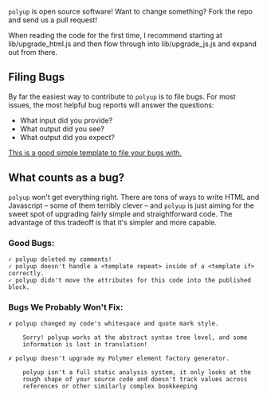 `polyup` is open source software! Want to change something? Fork the repo and send us a pull request!

When reading the code for the first time, I recommend starting at
lib/upgrade_html.js and then flow through into lib/upgrade_js.js and expand out
from there.

## Filing Bugs

By far the easiest way to contribute to `polyup` is to file bugs. For most issues, the most helpful bug reports will answer the questions:

* What input did you provide?
* What output did you see?
* What output did you expect?

[This is a good simple template to file your bugs with.](https://github.com/PolymerLabs/polyup/issues/new?&body=I%20ran%20polyup%20on%20this%20code:%0A%0A%3Cpolymer-element%20name=%27your-code-here%27%20noscript%3E%3C/polymer-element%3E%0A%0A%0AThe%20output%20was%20wrong%20because:%0A%0A%5Be.g.%20it%20crashed,%20it%20was%20invalid,%20it%20included%20this%20mistake,%20it%20ate%20my%20comments,%20etc%5D)

## What counts as a bug?

`polyup` won't get everything right. There are tons of ways to write HTML and
Javascript – some of them terribly clever – and `polyup` is just aiming for the
sweet spot of upgrading fairly simple and straightforward code. The advantage
of this tradeoff is that it's simpler and more capable.

### Good Bugs:

    ✓ polyup deleted my comments!
    ✓ polyup doesn't handle a <template repeat> inside of a <template if> correctly.
    ✓ polyup didn't move the attributes for this code into the published block.

### Bugs We Probably Won't Fix:

    ✗ polyup changed my code's whitespace and quote mark style.

        Sorry! polyup works at the abstract syntax tree level, and some
        information is lost in translation!

    ✗ polyup doesn't upgrade my Polymer element factory generator.

        polyup isn't a full static analysis system, it only looks at the
        rough shape of your source code and doesn't track values across
        references or other similarly complex bookkeeping
